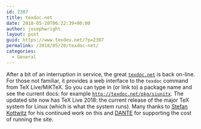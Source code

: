 ```yaml
---
id: 2307
title: texdoc.net
date: 2018-05-20T06:22:39+00:00
author: josephwright
layout: post
guid: https://www.texdev.net/?p=2307
permalink: /2018/05/20/texdoc-net/
categories:
  - General
---
```

After a bit of an interruption in service, the great [`texdoc.net`](http://texdoc.net) is back on-line. For those not familiar, it provides a web interface to the `texdoc` command from TeX Live/MiKTeX. So you can type in (or link to) a package name and see the current docs: for example [`http://texdoc.net/pkg/siunitx`](http://texdoc.net/pkg/siunitx). The updated site now has TeX Live 2018: the current release of the major TeX system for Linux (which is what the system runs). Many thanks to [Stefan Kottwitz](https://tex.stackexchange.com/users/213/stefan-kottwitz?tab=profile) for his continued work on this and [DANTE](http://www.dante.de/) for supporting the cost of running the site.
